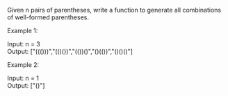 Given n pairs of parentheses, write a function to generate all combinations of well-formed parentheses.

 

Example 1:

Input: n = 3\
Output: ["((()))","(()())","(())()","()(())","()()()"]

Example 2:

Input: n = 1\
Output: ["()"]